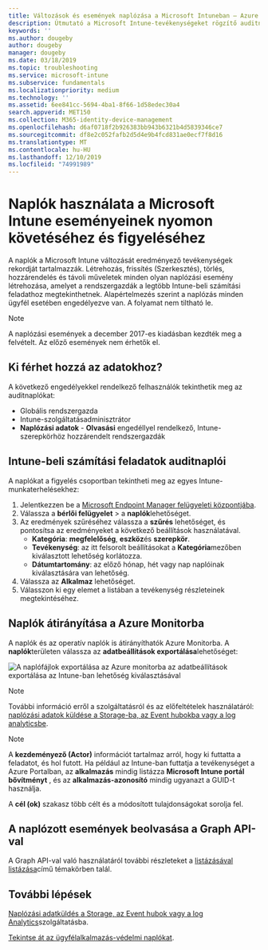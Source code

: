 ```yaml
---
title: Változások és események naplózása a Microsoft Intuneban – Azure | Microsoft Docs
description: Útmutató a Microsoft Intune-tevékenységeket rögzítő auditnaplók áttekintéséhez.
keywords: ''
ms.author: dougeby
author: dougeby
manager: dougeby
ms.date: 03/18/2019
ms.topic: troubleshooting
ms.service: microsoft-intune
ms.subservice: fundamentals
ms.localizationpriority: medium
ms.technology: ''
ms.assetid: 6ee841cc-5694-4ba1-8f66-1d58edec30a4
search.appverid: MET150
ms.collection: M365-identity-device-management
ms.openlocfilehash: d6af0718f2b926383bb943b6321b4d5839346ce7
ms.sourcegitcommit: df8e2c052fafb2d5d4e9b4fcd831ae0ecf7f8d16
ms.translationtype: MT
ms.contentlocale: hu-HU
ms.lasthandoff: 12/10/2019
ms.locfileid: "74991989"
---
```

# <a name="use-audit-logs-to-track-and-monitor-events-in-microsoft-intune"></a>Naplók használata a Microsoft Intune eseményeinek nyomon követéséhez és figyeléséhez

A naplók a Microsoft Intune változását eredményező tevékenységek rekordját tartalmazzák. Létrehozás, frissítés (Szerkesztés), törlés, hozzárendelés és távoli műveletek minden olyan naplózási esemény létrehozása, amelyet a rendszergazdák a legtöbb Intune-beli számítási feladathoz megtekinthetnek. Alapértelmezés szerint a naplózás minden ügyfél esetében engedélyezve van. A folyamat nem tiltható le.

> [!NOTE]
> A naplózási események a december 2017-es kiadásban kezdték meg a felvételt. Az előző események nem érhetők el.

## <a name="who-can-access-the-data"></a>Ki férhet hozzá az adatokhoz?

A következő engedélyekkel rendelkező felhasználók tekinthetik meg az auditnaplókat:

- Globális rendszergazda
- Intune-szolgáltatásadminisztrátor
- **Naplózási adatok** - **Olvasási** engedéllyel rendelkező, Intune-szerepkörhöz hozzárendelt rendszergazdák

## <a name="audit-logs-for-intune-workloads"></a>Intune-beli számítási feladatok auditnaplói

A naplókat a figyelés csoportban tekintheti meg az egyes Intune-munkaterhelésekhez:

1. Jelentkezzen be a [Microsoft Endpoint Manager felügyeleti központjába](https://go.microsoft.com/fwlink/?linkid=2109431).
2. Válassza a **bérlői felügyelet** > a **naplók**lehetőséget.
3. Az eredmények szűréséhez válassza a **szűrés** lehetőséget, és pontosítsa az eredményeket a következő beállítások használatával.
    - **Kategória**: **megfelelőség**, **eszköz**és **szerepkör**.
    - **Tevékenység**: az itt felsorolt beállításokat a **Kategória**mezőben kiválasztott lehetőség korlátozza.
    - **Dátumtartomány**: az előző hónap, hét vagy nap naplóinak kiválasztására van lehetőség.
4. Válassza az **Alkalmaz** lehetőséget.
4. Válasszon ki egy elemet a listában a tevékenység részleteinek megtekintéséhez.

## <a name="route-logs-to-azure-monitor"></a>Naplók átirányítása a Azure Monitorba

A naplók és az operatív naplók is átirányíthatók Azure Monitorba. A **naplók**területen válassza az **adatbeállítások exportálása**lehetőséget:

![A naplófájlok exportálása az Azure monitorba az adatbeállítások exportálása az Intune-ban lehetőség kiválasztásával](./media/monitor-audit-logs/audit-logs-export-data-settings.png)

> [!NOTE]
> További információ erről a szolgáltatásról és az előfeltételek használatáról: [naplózási adatok küldése a Storage-ba, az Event hubokba vagy a log analyticsbe](review-logs-using-azure-monitor.md).

> [!NOTE]
> A **kezdeményező (Actor)** információt tartalmaz arról, hogy ki futtatta a feladatot, és hol futott. Ha például az Intune-ban futtatja a tevékenységet a Azure Portalban, az **alkalmazás** mindig listázza **Microsoft Intune portál bővítményt** , és az **alkalmazás-azonosító** mindig ugyanazt a GUID-t használja.
>
> A **cél (ok)** szakasz több célt és a módosított tulajdonságokat sorolja fel.  

## <a name="use-graph-api-to-retrieve-audit-events"></a>A naplózott események beolvasása a Graph API-val

A Graph API-val való használatáról további részleteket a [listázásával listázása](https://docs.microsoft.com/graph/api/intune-auditing-auditevent-list?view=graph-rest-1.0)című témakörben talál.

## <a name="next-steps"></a>További lépések

[Naplózási adatküldés a Storage, az Event hubok vagy a log Analytics](review-logs-using-azure-monitor.md)szolgáltatásba.

[Tekintse át az ügyfélalkalmazás-védelmi naplókat](../apps/app-protection-policy-settings-log.md).
